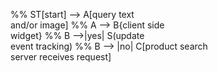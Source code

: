 %%    ST[start] --> A[query text<br>and/or image]
%%    A --> B{client side<br>widget}
%%    B -->|yes| S(update<br>event tracking)
%%    B --> |no| C[product search<br>server receives request]
